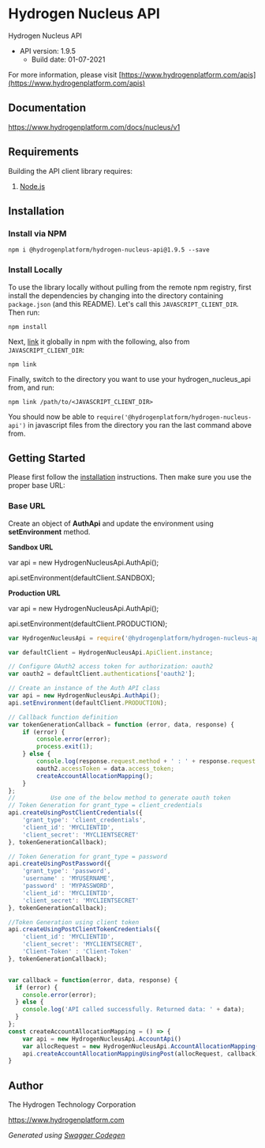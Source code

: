 # Hydrogen Nucleus API

Hydrogen Nucleus API
- API version: 1.9.5
  - Build date: 01-07-2021

For more information, please visit [https://www.hydrogenplatform.com/apis](https://www.hydrogenplatform.com/apis)

## Documentation

https://www.hydrogenplatform.com/docs/nucleus/v1

## Requirements

Building the API client library requires:
1. [Node.js](https://nodejs.org/)

## Installation

### Install via NPM

```shell
npm i @hydrogenplatform/hydrogen-nucleus-api@1.9.5 --save
```

### Install Locally

To use the library locally without pulling from the remote npm registry, first install the dependencies by changing 
into the directory containing `package.json` (and this README). Let's call this `JAVASCRIPT_CLIENT_DIR`. Then run:

```shell
npm install
```

Next, [link](https://docs.npmjs.com/cli/link) it globally in npm with the following, also from `JAVASCRIPT_CLIENT_DIR`:

```shell
npm link
```

Finally, switch to the directory you want to use your hydrogen_nucleus_api from, and run:

```shell
npm link /path/to/<JAVASCRIPT_CLIENT_DIR>
```

You should now be able to `require('@hydrogenplatform/hydrogen-nucleus-api')` in javascript files from the directory you ran the last 
command above from.

## Getting Started

Please first follow the [installation](#installation) instructions. Then make sure you use the proper base URL:

### Base URL

Create an object of **AuthApi** and update the environment using **setEnvironment** method.

**Sandbox URL**

var api = new HydrogenNucleusApi.AuthApi();

api.setEnvironment(defaultClient.SANDBOX);

**Production URL**

var api = new HydrogenNucleusApi.AuthApi();

api.setEnvironment(defaultClient.PRODUCTION);

```javascript
var HydrogenNucleusApi = require('@hydrogenplatform/hydrogen-nucleus-api');

var defaultClient = HydrogenNucleusApi.ApiClient.instance;

// Configure OAuth2 access token for authorization: oauth2
var oauth2 = defaultClient.authentications['oauth2'];

// Create an instance of the Auth API class
var api = new HydrogenNucleusApi.AuthApi();
api.setEnvironment(defaultClient.PRODUCTION);

// Callback function definition
var tokenGenerationCallback = function (error, data, response) {
    if (error) {
        console.error(error);
        process.exit(1);
    } else {
        console.log(response.request.method + ' : ' + response.request.url + '\n' + 'Output: ' + JSON.stringify(data, null, '\t') + '\n');
        oauth2.accessToken = data.access_token;
        createAccountAllocationMapping();
    }
};
//          Use one of the below method to generate oauth token
// Token Generation for grant_type = client_credentials
api.createUsingPostClientCredentials({
    'grant_type': 'client_credentials',
    'client_id': 'MYCLIENTID',
    'client_secret': 'MYCLIENTSECRET'
}, tokenGenerationCallback);

// Token Generation for grant_type = password
api.createUsingPostPassword({
    'grant_type': 'password',
    'username' : 'MYUSERNAME',
    'password' : 'MYPASSWORD',
    'client_id': 'MYCLIENTID',
    'client_secret': 'MYCLIENTSECRET'
}, tokenGenerationCallback);

//Token Generation using client token
api.createUsingPostClientTokenCredentials({
    'client_id': 'MYCLIENTID',
    'client_secret': 'MYCLIENTSECRET',
    'Client-Token' : 'Client-Token'
}, tokenGenerationCallback);


var callback = function(error, data, response) {
  if (error) {
    console.error(error);
  } else {
    console.log('API called successfully. Returned data: ' + data);
  }
};
const createAccountAllocationMapping = () => {
    var api = new HydrogenNucleusApi.AccountApi()
    var allocRequest = new HydrogenNucleusApi.AccountAllocationMapping(); // {AccountAllocationMapping} allocRequest
    api.createAccountAllocationMappingUsingPost(allocRequest, callback);
}
```

## Author
The Hydrogen Technology Corporation

https://www.hydrogenplatform.com

*Generated using [Swagger Codegen](https://github.com/swagger-api/swagger-codegen)*

